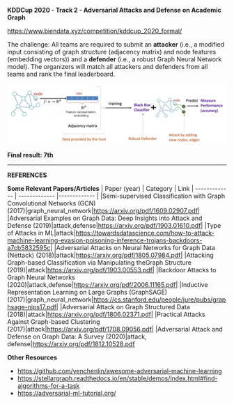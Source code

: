 **KDDCup 2020 - Track 2 - Adversarial Attacks and Defense on Academic Graph**

https://www.biendata.xyz/competition/kddcup_2020_formal/

The challenge: All teams are required to submit an **attacker** (i.e., a modified input consisting of graph structure (adjacency matrix) and node features (embedding vectors)) and a **defender** (i.e., a robust Graph Neural Network model). 
The organizers will match all attackers and defenders from all teams and rank the final leaderboard.

![image](https://raw.githubusercontent.com/chaupmcs/kdd_cup_2020_attacks_defense_graphs/master/intro.png)

**Final result: 7th**

--------------------


**REFERENCES**

**Some Relevant Papers/Articles**
| Paper (year)  | Category | Link
| ------------- | ------------- |------------- |
|Semi-supervised Classification with Graph Convolutional Networks (GCN) (2017)|graph_neural_network|https://arxiv.org/pdf/1609.02907.pdf|
|Adversarial Examples on Graph Data: Deep Insights into Attack and Defense (2019)|attack,defense|https://arxiv.org/pdf/1903.01610.pdf|
|Type of Attacks in ML|attack|https://towardsdatascience.com/how-to-attack-machine-learning-evasion-poisoning-inference-trojans-backdoors-a7cb5832595c|
|Adversarial Attacks on Neural Networks for Graph Data (Nettack) (2018)|attack|https://arxiv.org/pdf/1805.07984.pdf|
|Attacking Graph-based Classification via Manipulating theGraph Structure (2019)|attack|https://arxiv.org/pdf/1903.00553.pdf|
|Backdoor Attacks to Graph Neural Networks (2020)|attack,defense|https://arxiv.org/pdf/2006.11165.pdf|
|Inductive Representation Learning on Large Graphs (GraphSAGE) (2017)|graph_neural_network|https://cs.stanford.edu/people/jure/pubs/graphsage-nips17.pdf|
|Adversarial Attack on Graph Structured Data (2018)|attack|https://arxiv.org/pdf/1806.02371.pdf|
|Practical Attacks Against Graph-based Clustering (2017)|attack|https://arxiv.org/pdf/1708.09056.pdf|
|Adversarial Attack and Defense on Graph Data: A Survey (2020)|attack, defense|https://arxiv.org/pdf/1812.10528.pdf


**Other Resources**
- https://github.com/yenchenlin/awesome-adversarial-machine-learning
- https://stellargraph.readthedocs.io/en/stable/demos/index.html#find-algorithms-for-a-task
- https://adversarial-ml-tutorial.org/
